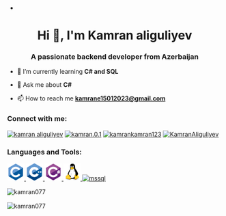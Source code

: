 -
<h1 align="center">Hi 👋, I'm Kamran aliguliyev</h1>
<h3 align="center">A passionate backend developer from Azerbaijan</h3>

- 🌱 I’m currently learning **C# and SQL**

- 💬 Ask me about **C#**

- 📫 How to reach me **kamrane15012023@gmail.com**

<h3 align="left">Connect with me:</h3>
<p align="left">
<a href="https://linkedin.com/in/kamran aliguliyev" target="blank"
   ><img 
       align="center" 
       src="https://raw.githubusercontent.com/rahuldkjain/github-profile-readme-generator/master/src/images/icons/Social/linked-in-alt.svg" 
       alt="kamran aliguliyev" 
       height="30" 
       width="40"
 /></a>  
<a href="https://instagram.com/kamran.0.1" target="blank"
   ><img
       align="center" 
       src="https://raw.githubusercontent.com/rahuldkjain/github-profile-readme-generator/master/src/images/icons/Social/instagram.svg" 
       alt="kamran.0.1" 
       height="30" 
       width="40" 
   /></a>
<a href="https://www.leetcode.com/kamrankamran123" target="blank"><img align="center" src="https://raw.githubusercontent.com/rahuldkjain/github-profile-readme-generator/master/src/images/icons/Social/leet-code.svg" alt="kamrankamran123" height="30" width="40" /></a>
   <a href="https://groups.eolymp.com/en/users/KamranAliguliyev" target="_blank"
    ><img
      align="center"
      src="https://mmzeynalli.dev/images/posts/dsa/eolymp.png"
      alt="KamranAliguliyev"
      height="40"
      width="40"
  /></a>
</p>

<h3 align="left">Languages and Tools:</h3>
<p align="left"> <a href="https://www.cprogramming.com/" target="_blank" rel="noreferrer"> <img src="https://raw.githubusercontent.com/devicons/devicon/master/icons/c/c-original.svg" alt="c" width="40" height="40"/> </a> <a href="https://www.w3schools.com/cpp/" target="_blank" rel="noreferrer"> <img src="https://raw.githubusercontent.com/devicons/devicon/master/icons/cplusplus/cplusplus-original.svg" alt="cplusplus" width="40" height="40"/> </a> <a href="https://www.w3schools.com/cs/" target="_blank" rel="noreferrer"> <img src="https://raw.githubusercontent.com/devicons/devicon/master/icons/csharp/csharp-original.svg" alt="csharp" width="40" height="40"/> </a> <a href="https://www.linux.org/" target="_blank" rel="noreferrer"> <img src="https://raw.githubusercontent.com/devicons/devicon/master/icons/linux/linux-original.svg" alt="linux" width="40" height="40"/> </a> <a href="https://www.microsoft.com/en-us/sql-server" target="_blank" rel="noreferrer"> <img src="https://www.svgrepo.com/show/303229/microsoft-sql-server-logo.svg" alt="mssql" width="40" height="40"/> </a> </p>

<p><img align="center" src="https://github-readme-stats.vercel.app/api/top-langs?username=kamran077&show_icons=true&theme=dark&locale=en&layout=compact" alt="kamran077" /></p>

<p><img align="center" src="https://github-readme-streak-stats.herokuapp.com/?user=kamran077&theme=dark" alt="kamran077" /></p>
